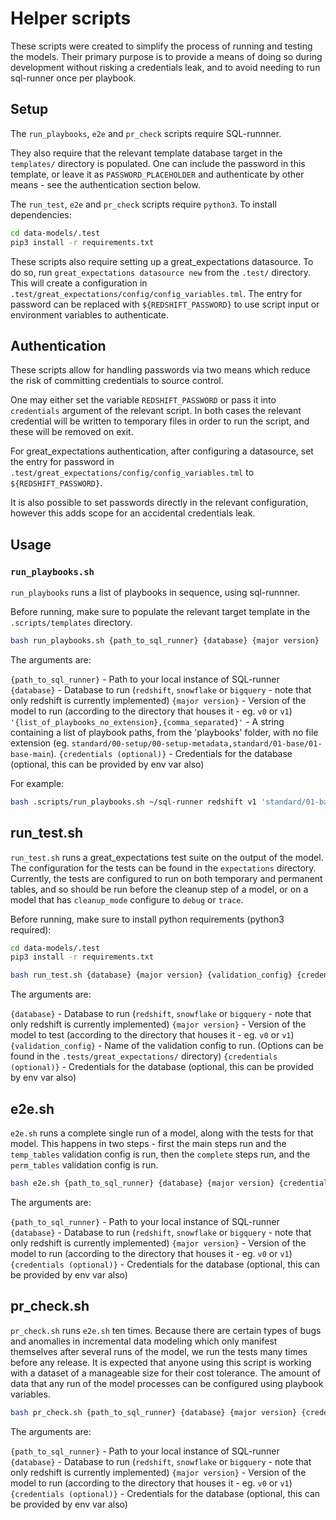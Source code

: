 # Helper scripts

These scripts were created to simplify the process of running and testing the models. Their primary purpose is to provide a means of doing so during development without risking a credentials leak, and to avoid needing to run sql-runner once per playbook.

## Setup

The `run_playbooks`, `e2e` and `pr_check` scripts require SQL-runnner.

They also require that the relevant template database target in the `templates/` directory is populated. One can include the password in this template, or leave it as `PASSWORD_PLACEHOLDER` and authenticate by other means - see the authentication section below.

The `run_test`, `e2e` and `pr_check` scripts require `python3`. To install dependencies:

```bash
cd data-models/.test
pip3 install -r requirements.txt
```

These scripts also require setting up a great_expectations datasource. To do so, run `great_expectations datasource new` from the `.test/` directory. This will create a configuration in `.test/great_expectations/config/config_variables.tml`. The entry for password can be replaced with `${REDSHIFT_PASSWORD}` to use script input or environment variables to authenticate.

## Authentication

These scripts allow for handling passwords via two means which reduce the risk of committing credentials to source control.

One may either set the variable `REDSHIFT_PASSWORD` or pass it into `credentials` argument of the relevant script. In both cases the relevant credential will be written to temporary files in order to run the script, and these will be removed on exit.

For great_expectations authentication, after configuring a datasource, set the entry for password in `.test/great_expectations/config/config_variables.tml` to `${REDSHIFT_PASSWORD}`.

It is also possible to set passwords directly in the relevant configuration, however this adds scope for an accidental credentials leak.

## Usage

### `run_playbooks.sh`

`run_playbooks` runs a list of playbooks in sequence, using sql-runnner.

Before running, make sure to populate the relevant target template in the `.scripts/templates` directory.

```bash
bash run_playbooks.sh {path_to_sql_runner} {database} {major version} '{list_of_playbooks_no_extension},{comma_separated}' {credentials (optional)}
```

The arguments are:

`{path_to_sql_runner}` - Path to your local instance of SQL-runner
`{database}` - Database to run (`redshift`, `snowflake` or `bigquery` - note that only redshift is currently implemented)
`{major version}` - Version of the model to run (according to the directory that houses it - eg. `v0` or `v1`)
`'{list_of_playbooks_no_extension},{comma_separated}'` - A string containing a list of playbook paths, from the 'playbooks' folder, with no file extension (eg. `standard/00-setup/00-setup-metadata,standard/01-base/01-base-main`).
`{credentials (optional)}` - Credentials for the database (optional, this can be provided by env var also)

For example:

```bash
bash .scripts/run_playbooks.sh ~/sql-runner redshift v1 'standard/01-base/01-base-main,standard/02-page-views/01-page-views-main,standard/03-sessions/01-sessions-main,standard/04-users/01-users-main' abcd1234;
```

## run_test.sh

`run_test.sh` runs a great_expectations test suite on the output of the model. The configuration for the tests can be found in the `expectations` directory. Currently, the tests are configured to run on both temporary and permanent tables, and so should be run before the cleanup step of a model, or on a model that has `cleanup_mode` configure to `debug` or `trace`.

Before running, make sure to install python requirements (python3 required):

```bash
cd data-models/.test
pip3 install -r requirements.txt
```

```bash
bash run_test.sh {database} {major version} {validation_config} {credentials (optional)}
```

The arguments are:

`{database}` - Database to run (`redshift`, `snowflake` or `bigquery` - note that only redshift is currently implemented)
`{major version}` - Version of the model to test (according to the directory that houses it - eg. `v0` or `v1`)
`{validation_config}` - Name of the validation config to run. (Options can be found in the `.tests/great_expectations/` directory)
`{credentials (optional)}` - Credentials for the database (optional, this can be provided by env var also)

## e2e.sh

`e2e.sh` runs a complete single run of a model, along with the tests for that model. This happens in two steps - first the main steps run and the `temp_tables` validation config is run, then the `complete` steps run, and the `perm_tables` validation config is run.

```bash
bash e2e.sh {path_to_sql_runner} {database} {major version} {credentials (optional)}
```

The arguments are:

`{path_to_sql_runner}` - Path to your local instance of SQL-runner
`{database}` - Database to run (`redshift`, `snowflake` or `bigquery` - note that only redshift is currently implemented)
`{major version}` - Version of the model to run (according to the directory that houses it - eg. `v0` or `v1`)
`{credentials (optional)}` - Credentials for the database (optional, this can be provided by env var also)

## pr_check.sh

`pr_check.sh` runs `e2e.sh` ten times. Because there are certain types of bugs and anomalies in incremental data modeling which only manifest themselves after several runs of the model, we run the tests many times before any release. It is expected that anyone using this script is working with a dataset of a manageable size for their cost tolerance. The amount of data that any run of the model processes can be configured using playbook variables.

```bash
bash pr_check.sh {path_to_sql_runner} {database} {major version} {credentials (optional)}
```

The arguments are:

`{path_to_sql_runner}` - Path to your local instance of SQL-runner
`{database}` - Database to run (`redshift`, `snowflake` or `bigquery` - note that only redshift is currently implemented)
`{major version}` - Version of the model to run (according to the directory that houses it - eg. `v0` or `v1`)
`{credentials (optional)}` - Credentials for the database (optional, this can be provided by env var also)
